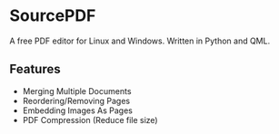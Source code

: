 # SourcePDF

A free PDF editor for Linux and Windows. Written in Python and QML.

## Features
- Merging Multiple Documents
- Reordering/Removing Pages
- Embedding Images As Pages
- PDF Compression (Reduce file size)
